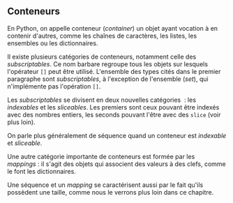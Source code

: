 ## Conteneurs

En Python, on appelle conteneur (*container*) un objet ayant vocation à en contenir d'autres, comme les chaînes de caractères, les listes, les ensembles ou les dictionnaires.

Il existe plusieurs catégories de conteneurs, notamment celle des *subscriptables*. Ce nom barbare regroupe tous les objets sur lesquels l'opérateur `[]` peut être utilisé.
L'ensemble des types cités dans le premier paragraphe sont *subscriptables*, à l'exception de l'ensemble (*set*), qui n'implémente pas l'opération `[]`.

Les *subscriptables* se divisent en deux nouvelles catégories  : les *indexables* et les *sliceables*. Les premiers sont ceux pouvant être indexés avec des nombres entiers, les seconds pouvant l'être avec des `slice` (voir plus loin).

On parle plus généralement de séquence quand un conteneur est *indexable* et *sliceable*.

Une autre catégorie importante de conteneurs est formée par les *mappings* : il s'agit des objets qui associent des valeurs à des clefs, comme le font les dictionnaires.

Une séquence et un *mapping* se caractérisent aussi par le fait qu'ils possèdent une taille, comme nous le verrons plus loin dans ce chapitre.
